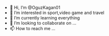 - 👋 Hi, I’m @OguzKagan01
- 👀 I’m interested in sport,video game and travel
- 🌱 I’m currently learning everything
- 💞️ I’m looking to collaborate on ...
- 📫 How to reach me ...

<!---
OguzKagan01/OguzKagan01 is a ✨ special ✨ repository because its `README.md` (this file) appears on your GitHub profile.
You can click the Preview link to take a look at your changes.
--->
